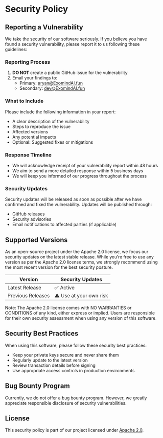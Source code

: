 # Security Policy

## Reporting a Vulnerability

We take the security of our software seriously. If you believe you have found a security vulnerability, please report it to us following these guidelines:

### Reporting Process

1. **DO NOT** create a public GitHub issue for the vulnerability
2. Email your findings to:
   - Primary: aryan@ExomindAI.fun
   - Secondary: dev@ExomindAI.fun

### What to Include

Please include the following information in your report:

- A clear description of the vulnerability
- Steps to reproduce the issue
- Affected versions
- Any potential impacts
- Optional: Suggested fixes or mitigations

### Response Timeline

- We will acknowledge receipt of your vulnerability report within 48 hours
- We aim to send a more detailed response within 5 business days
- We will keep you informed of our progress throughout the process

### Security Updates

Security updates will be released as soon as possible after we have confirmed and fixed the vulnerability. Updates will be published through:

- GitHub releases
- Security advisories
- Email notifications to affected parties (if applicable)

## Supported Versions

As an open-source project under the Apache 2.0 license, we focus our security updates on the latest stable release. While you're free to use any version as per the Apache 2.0 license terms, we strongly recommend using the most recent version for the best security posture.

| Version | Security Updates |
| ------- | --------------- |
| Latest Release | ✅ Active |
| Previous Releases | ⚠️ Use at your own risk |

Note: The Apache 2.0 license comes with NO WARRANTIES or CONDITIONS of any kind, either express or implied. Users are responsible for their own security assessment when using any version of this software.

## Security Best Practices

When using this software, please follow these security best practices:
- Keep your private keys secure and never share them
- Regularly update to the latest version
- Review transaction details before signing
- Use appropriate access controls in production environments

## Bug Bounty Program

Currently, we do not offer a bug bounty program. However, we greatly appreciate responsible disclosure of security vulnerabilities.

## License

This security policy is part of our project licensed under [Apache 2.0](LICENSE).

